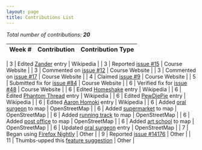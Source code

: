 ```yaml
---
layout: page
title: Contributions List
---
```


*Total number of contributions: **20***

| **Week #** | **Contribution** | **Contribution Type** |
| :--------- | :--------------- | :-------------------- |

| 3  | Edited [Zander](https://en.wikipedia.org/wiki/Special:Contributions/Zadner) entry         | Wikipedia      |
| 3  | Reported [issue #15](https://github.com/joannakl/cs480_s18/issues/15)                     | Course Website |
| 3  | Commented on [issue #12](https://github.com/joannakl/cs480_s18/issues/12)                 | Course Website |
| 3  | Commented on [issue #17](https://github.com/joannakl/cs480_s18/issues/17)                 | Course Website |
| 4  | Claimed [issue #9](https://github.com/joannakl/cs480_s18/issues/9)                        | Course Website |
| 5  | Submitted fix for [issue #84](https://github.com/joannakl/cs480_s18/issues/84)            | Course Website |
| 6  | Verified fix for [issue #48](https://github.com/joannakl/cs480_s18/pull/48)               | Course Website |
| 6  | Edited [Homeshake](https://en.wikipedia.org/wiki/Special:Contributions/Zadner) entry      | Wikipedia      |
| 6  | Edited [Phantom Thread](https://en.wikipedia.org/wiki/Special:Contributions/Zadner) entry | Wikipedia      |
| 6  | Edited [PewDiePie](https://en.wikipedia.org/wiki/Special:Contributions/Zadner) entry      | Wikipedia      |
| 6  | Edited [Aaron Homoki](https://en.wikipedia.org/wiki/Special:Contributions/Zadner) entry   | Wikipedia      |
| 6  | Added [oral surgeon](https://www.openstreetmap.org/user/zadner/history) to map            | OpenStreetMap  |
| 6  | Added [supermarket](https://www.openstreetmap.org/user/zadner/history) to map             | OpenStreetMap  |
| 6  | Added [running track](https://www.openstreetmap.org/user/zadner/history) to map           | OpenStreetMap  |
| 6  | Added [post office](https://www.openstreetmap.org/user/zadner/history) to map             | OpenStreetMap  |
| 6  | Added [art school](https://www.openstreetmap.org/user/zadner/history) to map              | OpenStreetMap  |
| 6  | Updated [oral surgeon](https://www.openstreetmap.org/user/zadner/history) entry           | OpenStreetMap  |
| 7  | Began using [Firefox Nightly](https://www.mozilla.org/en-US/firefox/61.0a1/releasenotes/) | Other          |
| 9  | Reported [issue #14176](https://github.com/adobe/brackets/issues/14176)                   | Other          |
| 11 | Thumbs-upped this [feature suggestion](https://github.com/adobe/brackets/issues/14246)    | Other          |
